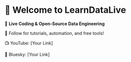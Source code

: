 # 👋 Welcome to LearnDataLive

🔹 **Live Coding & Open-Source Data Engineering**

🚀 Follow for tutorials, automation, and free tools!

📺 YouTube: [Your Link]

📘 Bluesky: [Your Link]



<!---
LearnDataLive/LearnDataLive is a ✨ special ✨ repository because its `README.md` (this file) appears on your GitHub profile.
You can click the Preview link to take a look at your changes.
--->
